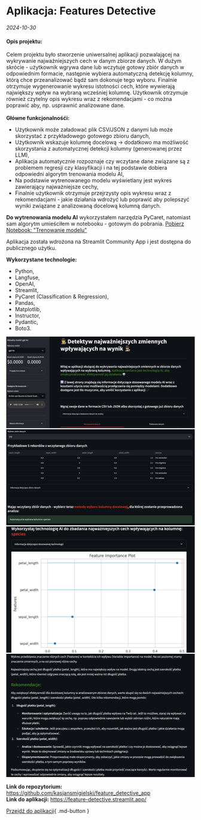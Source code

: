 # Aplikacja: Features Detective

*2024-10-30*

#### **Opis projektu:**
Celem projektu było stworzenie uniwersalnej aplikacji pozwalającej na wykrywanie najważniejszych cech w danym zbiorze danych. W dużym skrócie - użytkownik wgrywa dane lub wczytuje gotowy zbiór danych w odpowiednim formacie, następnie wybiera automatyczną detekcję kolumny, którą chce przeanalizować bądź sam dokonuje tego wyboru. Finalnie otrzymuje wygenerowanie wykresu istotności cech, które wywierają największy wpływ na wybraną wcześniej kolumnę. Użytkownik otrzymuje również czytelny opis wykresu wraz z rekomendacjami - co można poprawić aby, np. usprawnić analizowane dane.<br><br>
**Główne funkcjonalnośći:**<br>
- Użytkownik może załadować plik CSV/JSON z danymi lub może skorzystać z przykładowego gotowego zbioru danych,<br>
- Użytkownik wskazuje kolumnę docelową -> dodatkowo ma możliwość skorzystania z automatycznej detekcji kolumny (generowanej przez LLM),<br>
- Aplikacja automatycznie rozpoznaje czy wczytane dane związane są z problemem regresji czy klasyfikacji i na tej podstawie dobiera odpowiedni algorytm trenowania modelu AI,<br>
- Na podstawie wytrenowanego modelu wyświetlany jest wykres zawierający najważniejsze cechy,<br>
- Finalnie użytkownik otrzymuje przejrzysty opis wykresu wraz z rekomendacjami - jakie działania wdrożyć lub poprawić aby polepszyć wyniki związane z analizowaną docelową kolumną danych.


**Do wytrenowania modelu AI** wykorzystałem narzędzia PyCaret, natomiast sam algorytm umieściłem w notebooku - gotowym do pobrania.
<a href="model_training.ipynb" class="md-button md-button--primary">Pobierz Notebook: "Trenowanie modelu"</a>


Aplikacja została wdrożona na Streamlit Community App i jest dostępna do publicznego użytku.

**Wykorzystane technologie:**<br>
- Python,<br>
- Langfuse,<br>
- OpenAI,<br>
- Streamlit,<br>
- PyCaret (Classification & Regression),<br>
- Pandas,<br>
- Matplotlib,<br>
- Instructor,<br>
- Pydantic,<br>
- Boto3.



![alt text](image.png)
![alt text](image-2.png)
![alt text](image-3.png)
![alt text](image-4.png)


**Link do repozytorium:** https://github.com/kasjansmigielski/feature_detective_app<br>
**Link do aplikacji:** https://feature-detective.streamlit.app/

[Przejdź do aplikacji](https://feature-detective.streamlit.app/){ .md-button }

